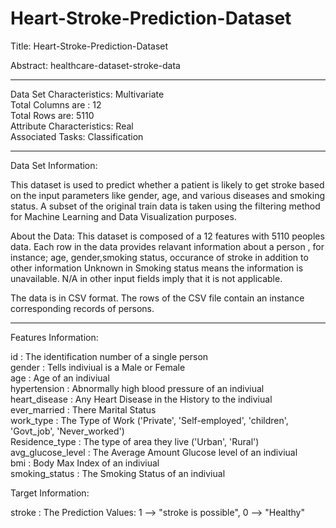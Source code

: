 # Heart-Stroke-Prediction-Dataset

Title: Heart-Stroke-Prediction-Dataset

Abstract: healthcare-dataset-stroke-data

-----------------------------------------------------	

Data Set Characteristics: Multivariate                                                                                                    
Total Columns are : 12                                                                                                                  
Total Rows are: 5110                                                                                                                    
Attribute Characteristics: Real                                                                                                          
Associated Tasks: Classification                                                                                                        

-----------------------------------------------------	

Data Set Information:

This dataset is used to predict whether a patient is likely to get stroke based on the input parameters like gender, age, and various diseases and smoking status. A subset of the original train data is taken using the filtering method for Machine Learning and Data Visualization purposes.

About the Data: This dataset is composed of a 12 features with 5110 peoples data. Each row in the data provides relavant information about a person , for instance; age, gender,smoking status, occurance of stroke in addition to other information Unknown in Smoking status means the information is unavailable. N/A in other input fields imply that it is not applicable.

The data is in CSV format. The rows of the CSV file contain an 
instance corresponding records of persons.

-----------------------------------------------------

Features Information:

id                : The identification number of a single person                                                                          
gender            : Tells indiviual is a Male or Female                                                                                  
age               : Age of an indiviual                                                                                                   
hypertension      : Abnormally high blood pressure of an indiviual                                                                        
heart_disease     : Any Heart Disease in the History to the indiviual                                                                     
ever_married      : There Marital Status                                                                                                  
work_type         : The Type of Work ('Private', 'Self-employed', 'children', 'Govt_job', 'Never_worked')                                 
Residence_type    : The type of area they live ('Urban', 'Rural')                                                                         
avg_glucose_level : The Average Amount Glucose level of an indiviual                                                                      
bmi               : Body Max Index of an indiviual                                                                                       
smoking_status    : The Smoking Status of an indiviual                                                                                    

Target Information:                                                                                                                     

stroke            : The Prediction Values: 1 --> "stroke is possible", 0 --> "Healthy"                                                 
